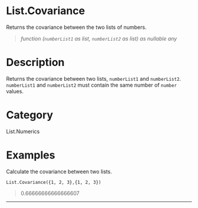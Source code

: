 # List.Covariance
Returns the covariance between the two lists of numbers.
> _function (<code>numberList1</code> as list, <code>numberList2</code> as list) as nullable any_

# Description 
Returns the covariance between two lists, <code>numberList1</code> and <code>numberList2</code>. <code>numberList1</code> and <code>numberList2</code> must contain the same number of <code>number</code> values.
# Category 
List.Numerics
# Examples 
Calculate the covariance between two lists.
```
List.Covariance({1, 2, 3},{1, 2, 3})
```
> 0.66666666666666607

***
